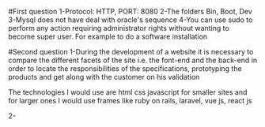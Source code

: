 #First question
1-Protocol: HTTP, PORT: 8080
2-The folders Bin, Boot, Dev
3-Mysql does not have deal with oracle's sequence
4-You can use sudo to perform any action requiring administrator rights without wanting to become super user. For example to do a software installation



#Second question
1-During the development of a website it is necessary to compare the different facets of the site i.e. the font-end and the back-end in order to locate the responsibilities of the specifications, prototyping the products and get along with the customer on his validation
 
The technologies I would use are html css javascript for smaller sites and for larger ones I would use frames like ruby on rails, laravel, vue js, react js

2- 
